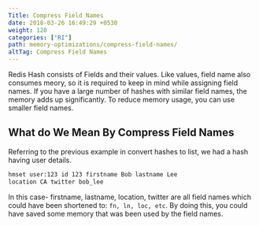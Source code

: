 ```yaml
---
Title: Compress Field Names
date: 2018-03-26 16:49:29 +0530
weight: 120
categories: ["RI"]
path: memory-optimizations/compress-field-names/
altTag: Compress Field Names
---
```

Redis Hash consists of Fields and their values. Like values, field name also consumes meory, so it is required to keep in mind while assigning field names. If you have a large number of hashes with similar field names, the memory adds up significantly.
To reduce memory usage, you can use smaller field names.

## What do We Mean By Compress Field Names

Referring to the previous example in convert hashes to list, we had a hash having user details.

```bash
hmset user:123 id 123 firstname Bob lastname Lee
location CA twitter bob_lee
```

In this case- firstname, lastname, location, twitter are all field names which could have been shortened to:
`fn, ln, loc, etc`. By doing this, you could have saved some memory that was been used by the field names.
